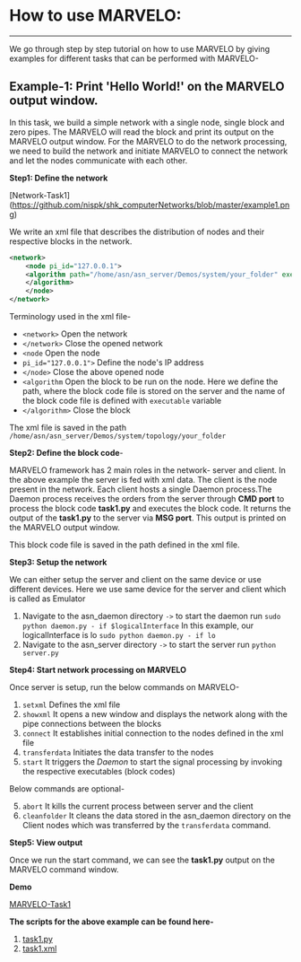 # How to use MARVELO:
------------------------


We go through step by step tutorial on how to use MARVELO by giving examples for different tasks that can be performed with MARVELO-

## Example-1: Print 'Hello World!' on the MARVELO output window.

In this task, we build a simple network with a single node, single block and zero pipes. The MARVELO will read the block and print its output on the MARVELO output window. For the MARVELO to do the network processing, we need to build the network and initiate MARVELO to connect the network and let the nodes communicate with each other.

**Step1: Define the network** 

[Network-Task1] (https://github.com/nispk/shk_computerNetworks/blob/master/example1.png)

We write an xml file that describes the distribution of nodes and their respective blocks in the network.

```xml
<network> 
    <node pi_id="127.0.0.1">
	<algorithm path="/home/asn/asn_server/Demos/system/your_folder" executable="./task1.py">                                	
	</algorithm>
    </node> 
</network> 
```

Terminology used in the xml file-

*  `<network>` Open the network
*  `</network>` Close the opened network	
*  `<node` Open the node
* `pi_id="127.0.0.1">` Define the node's IP address
*  `</node>` Close the above opened node
*  `<algorithm` Open the block to be run on the node. Here we define the path, where the block code file is stored on the server and the     name of the block code file is defined with `executable` variable
*  `</algorithm>` Close the block

The xml file is saved in the path `/home/asn/asn_server/Demos/system/topology/your_folder` 

**Step2: Define the block code**- 

MARVELO framework has 2 main roles in the network- server and client. In the above example the server is fed with xml data. The client is the node present in the network. Each client hosts a single Daemon process.The Daemon process receives the orders from the server through **CMD port** to process the block code **task1.py** and executes the block code. It returns the output of the **task1.py** to the server via **MSG port**. This output is printed on the MARVELO output window.

This block code file is saved in the path defined in the xml file.

**Step3: Setup the network**

We can either setup the server and client on the same device or use different devices. Here we use same device for the server and client which is called as Emulator

  1. Navigate to the asn_daemon directory `->` to start the daemon run `sudo python daemon.py - if $logicalInterface` In this example,        our logicalInterface is lo `sudo python daemon.py - if lo`
  2. Navigate to the asn_server directory `->` to start the server run `python server.py` 

**Step4: Start network processing on MARVELO**

Once server is setup, run the below commands on MARVELO-

  1. `setxml` Defines the xml file 
  2. `showxml` It opens a new window and displays the network along with the pipe connections between the blocks
  3. `connect` It establishes initial connection to the nodes defined in the xml file 
  3. `transferdata` Initiates the data transfer to the nodes
  4. `start` It triggers the *Daemon* to start the signal processing by invoking the respective executables (block codes)

Below commands are optional-

  5. `abort` It kills the current process between server and the client 
  6. `cleanfolder` It cleans the data stored in the asn_daemon directory on the Client nodes which was transferred by the `transferdata`       command.


**Step5: View output**

Once we run the start command, we can see the **task1.py** output on the MARVELO command window.

**Demo**

 [MARVELO-Task1](https://github.com/nispk/shk_computerNetworks/blob/master/ezgif.com-video-to-gif%20(1).gif)

**The scripts for the above example can be found here-**
  1. [task1.py](https://github.com/nispk/shk_computerNetworks/blob/master/task1.py) 
  2. [task1.xml](https://github.com/nispk/shk_computerNetworks/blob/master/task1.xml)


